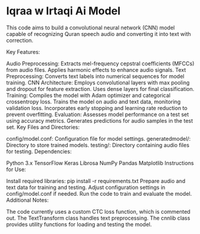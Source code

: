 # Iqraa w Irtaqi Ai Model

This code aims to build a convolutional neural network (CNN) model capable of recognizing Quran speech audio and converting it into text with correction.

Key Features:

Audio Preprocessing:
Extracts mel-frequency cepstral coefficients (MFCCs) from audio files.
Applies harmonic effects to enhance audio signals.
Text Preprocessing:
Converts text labels into numerical sequences for model training.
CNN Architecture:
Employs convolutional layers with max pooling and dropout for feature extraction.
Uses dense layers for final classification.
Training:
Compiles the model with Adam optimizer and categorical crossentropy loss.
Trains the model on audio and text data, monitoring validation loss.
Incorporates early stopping and learning rate reduction to prevent overfitting.
Evaluation:
Assesses model performance on a test set using accuracy metrics.
Generates predictions for audio samples in the test set.
Key Files and Directories:

config/model.conf: Configuration file for model settings.
generatedmodel/: Directory to store trained models.
testing/: Directory containing audio files for testing.
Dependencies:

Python 3.x
TensorFlow
Keras
Librosa
NumPy
Pandas
Matplotlib
Instructions for Use:

Install required libraries: pip install -r requirements.txt
Prepare audio and text data for training and testing.
Adjust configuration settings in config/model.conf if needed.
Run the code to train and evaluate the model.
Additional Notes:

The code currently uses a custom CTC loss function, which is commented out.
The TextTransform class handles text preprocessing.
The cnnlib class provides utility functions for loading and testing the model.
